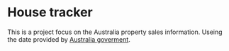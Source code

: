 # House tracker
This is a project focus on the Australia property sales information. Useing the date provided by [Australia goverment]("https://valuation.property.nsw.gov.au/embed/propertySalesInformation").